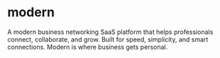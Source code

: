 # modern
A modern business networking SaaS platform that helps professionals connect, collaborate, and grow. Built for speed, simplicity, and smart connections. Modern is where business gets personal.
